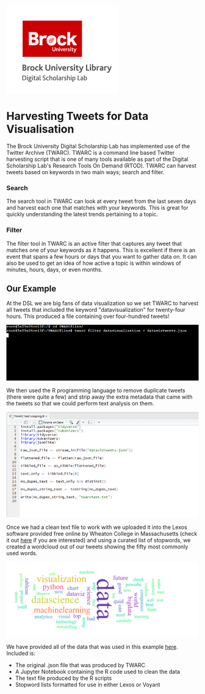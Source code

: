 ![DSL Logo][dsllogo]


# Harvesting Tweets for Data Visualisation

The Brock University Digital Scholarship Lab has implemented use of the Twitter Archive (TWARC). TWARC is a command line based Twitter harvesting script that is one of many tools available as part of the Digital Scholarship Lab's Research Tools On Demand (RTOD).  TWARC can harvest tweets based on keywords in two main ways; search and filter.

### Search

The search tool in TWARC can look at every tweet from the last seven days and harvest each one that matches with your keywords.  This is great for quickly understanding the latest trends pertaining to a topic.

### Filter

The filter tool in TWARC is an active filter that captures any tweet that matches one of your keywords as it happens.  This is excellent if there is an event that spans a few hours or days that you want to gather data on.  It can also be used to get an idea of how active a topic is within windows of minutes, hours, days, or even months.

## Our Example

At the DSL we are big fans of data visualization so we set TWARC to harvest all tweets that included the keyword "datavisualization" for twenty-four hours.  This produced a file containing over four-hundred tweets!

![TWARC in Action][twarc]

We then used the R programming language to remove duplicate tweets (there were quite a few) and strip away the extra metadata that came with the tweets so that we could perform text analysis on them.

![Processing the Data][rprocess]

Once we had a clean text file to work with we uploaded it into the Lexos software provided free online by Wheaton College in Massachusetts (check it out [here](https://wheatoncollege.edu/academics/special-projects-initiatives/lexomics/lexos-installers/) if you are interested) and using a curated list of stopwords, we created a wordcloud out of our tweets showing the fifty most commonly used words.

![Data Viz Word Cloud][wordcloud]

We have provided all of the data that was used in this example [here](https://github.com/BrockDSL/TWARC_Case_Study/tree/master/Example_Files).  Included is:

- The original .json file that was produced by TWARC
- A Jupyter Notebook containing the R code used to clean the data
- The text file produced by the R scripts
- Stopword lists formatted for use in either Lexos or Voyant


<!--- Please use reference style images so that it is easier to update pictures later --->

[dsllogo]: dsl_logo.png
[wordcloud]: dataviz_wordcloud.png
[twarc]: twarc.png
[rprocess]: processing.png
